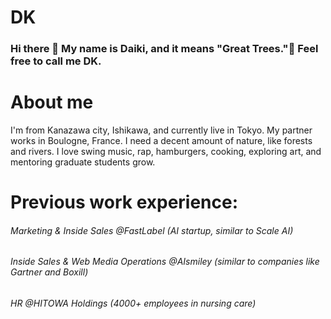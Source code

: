 # DK
### Hi there 👋 My name is Daiki, and it means "Great Trees."🌳 Feel free to call me DK.
# About me
I'm from Kanazawa city, Ishikawa, and currently live in Tokyo. My partner works in Boulogne, France. I need a decent amount of nature, like forests and rivers.
I love swing music, rap, hamburgers, cooking, exploring art, and mentoring graduate students grow.
# Previous work experience:
######  Marketing & Inside Sales @FastLabel (AI startup, similar to Scale AI)
######  Inside Sales & Web Media Operations @AIsmiley (similar to companies like Gartner and Boxill)
######  HR @HITOWA Holdings (4000+ employees in nursing care)
